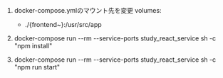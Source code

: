 
1. docker-compose.ymlのマウント先を変更
    volumes:
      - ./{frontend~}:/usr/src/app

2. docker-compose run --rm --service-ports study_react_service sh -c "npm install"

3. docker-compose run --rm --service-ports study_react_service sh -c "npm run start"
